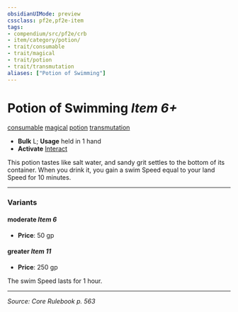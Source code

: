 ```yaml
---
obsidianUIMode: preview
cssclass: pf2e,pf2e-item
tags:
- compendium/src/pf2e/crb
- item/category/potion/
- trait/consumable
- trait/magical
- trait/potion
- trait/transmutation
aliases: ["Potion of Swimming"]
---
```

# Potion of Swimming *Item 6+*  
[consumable](rules/traits/consumable.md "Consumable Item Trait")  [magical](rules/traits/magical.md "Magical Item Trait")  [potion](rules/traits/potion.md "Potion Item Trait")  [transmutation](rules/traits/transmutation.md "Transmutation School Trait")  

- **Bulk** L; **Usage** held in 1 hand
- **Activate** [Interact](rules/actions/interact.md)

This potion tastes like salt water, and sandy grit settles to the bottom of its container. When you drink it, you gain a swim Speed equal to your land Speed for 10 minutes.

---
### Variants

#### moderate *Item 6*

- **Price**: 50 gp

#### greater *Item 11*

- **Price**: 250 gp

The swim Speed lasts for 1 hour.

---
*Source: Core Rulebook p. 563*